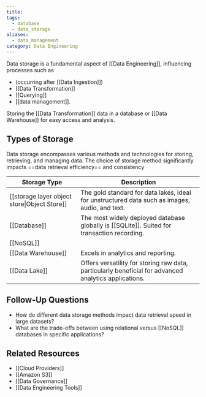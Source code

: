 ```yaml
---
title: 
tags:
  - database
  - data_storage
aliases:
  - data_management
category: Data Engineering
---
```

Data storage is a fundamental aspect of [[Data Engineering]], influencing processes such as 
- (occurring after [[Data Ingestion]])
- [[Data Transformation]]
- [[Querying]]
- [[data management]].

Storing the [[Data Transformation]] data in a database or [[Data Warehouse]] for easy access and analysis.
## Types of Storage

Data storage encompasses various methods and technologies for storing, retrieving, and managing data. The choice of storage method significantly impacts ==data retrieval efficiency== and consistency

| Storage Type                                 | Description                                                                                           |
| -------------------------------------------- | ----------------------------------------------------------------------------------------------------- |
| [[storage layer object store\|Object Store]] | The gold standard for data lakes, ideal for unstructured data such as images, audio, and text.        |
| [[Database]]                                 | The most widely deployed database globally is [[SQLite]]. Suited for transaction recording.           |
| [[NoSQL]]                                    |                                                                                                       |
| [[Data Warehouse]]                           | Excels in analytics and reporting.                                                                    |
| [[Data Lake]]                                | Offers versatility for storing raw data, particularly beneficial for advanced analytics applications. |
## Follow-Up Questions
- How do different data storage methods impact data retrieval speed in large datasets?
- What are the trade-offs between using relational versus [[NoSQL]] databases in specific applications?
## Related Resources
- [[Cloud Providers]]
- [[Amazon S3]]
- [[Data Governance]]
- [[Data Engineering Tools]]

